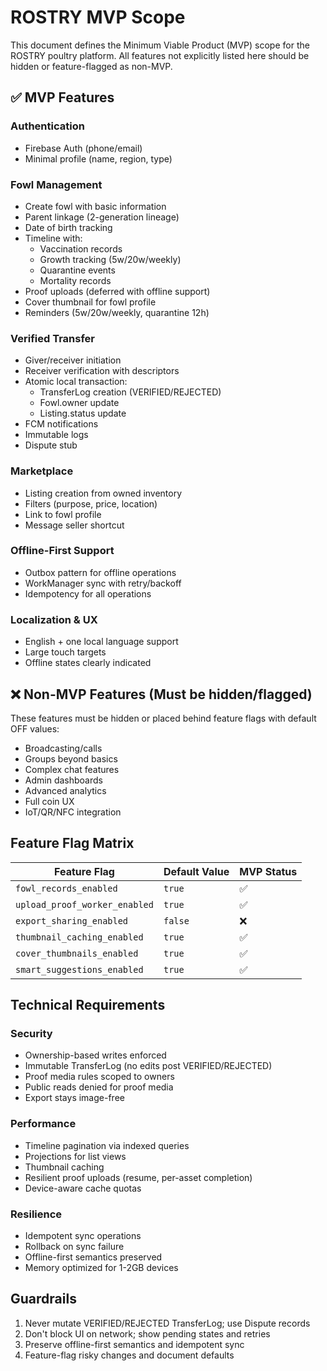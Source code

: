 # ROSTRY MVP Scope

This document defines the Minimum Viable Product (MVP) scope for the ROSTRY poultry platform. All features not explicitly listed here should be hidden or feature-flagged as non-MVP.

## ✅ MVP Features

### Authentication
- Firebase Auth (phone/email)
- Minimal profile (name, region, type)

### Fowl Management
- Create fowl with basic information
- Parent linkage (2-generation lineage)
- Date of birth tracking
- Timeline with:
  - Vaccination records
  - Growth tracking (5w/20w/weekly)
  - Quarantine events
  - Mortality records
- Proof uploads (deferred with offline support)
- Cover thumbnail for fowl profile
- Reminders (5w/20w/weekly, quarantine 12h)

### Verified Transfer
- Giver/receiver initiation
- Receiver verification with descriptors
- Atomic local transaction:
  - TransferLog creation (VERIFIED/REJECTED)
  - Fowl.owner update
  - Listing.status update
- FCM notifications
- Immutable logs
- Dispute stub

### Marketplace
- Listing creation from owned inventory
- Filters (purpose, price, location)
- Link to fowl profile
- Message seller shortcut

### Offline-First Support
- Outbox pattern for offline operations
- WorkManager sync with retry/backoff
- Idempotency for all operations

### Localization & UX
- English + one local language support
- Large touch targets
- Offline states clearly indicated

## ❌ Non-MVP Features (Must be hidden/flagged)

These features must be hidden or placed behind feature flags with default OFF values:

- Broadcasting/calls
- Groups beyond basics
- Complex chat features
- Admin dashboards
- Advanced analytics
- Full coin UX
- IoT/QR/NFC integration

## Feature Flag Matrix

| Feature Flag | Default Value | MVP Status |
|--------------|---------------|------------|
| `fowl_records_enabled` | `true` | ✅ |
| `upload_proof_worker_enabled` | `true` | ✅ |
| `export_sharing_enabled` | `false` | ❌ |
| `thumbnail_caching_enabled` | `true` | ✅ |
| `cover_thumbnails_enabled` | `true` | ✅ |
| `smart_suggestions_enabled` | `true` | ✅ |

## Technical Requirements

### Security
- Ownership-based writes enforced
- Immutable TransferLog (no edits post VERIFIED/REJECTED)
- Proof media rules scoped to owners
- Public reads denied for proof media
- Export stays image-free

### Performance
- Timeline pagination via indexed queries
- Projections for list views
- Thumbnail caching
- Resilient proof uploads (resume, per-asset completion)
- Device-aware cache quotas

### Resilience
- Idempotent sync operations
- Rollback on sync failure
- Offline-first semantics preserved
- Memory optimized for 1-2GB devices

## Guardrails

1. Never mutate VERIFIED/REJECTED TransferLog; use Dispute records
2. Don't block UI on network; show pending states and retries
3. Preserve offline-first semantics and idempotent sync
4. Feature-flag risky changes and document defaults
